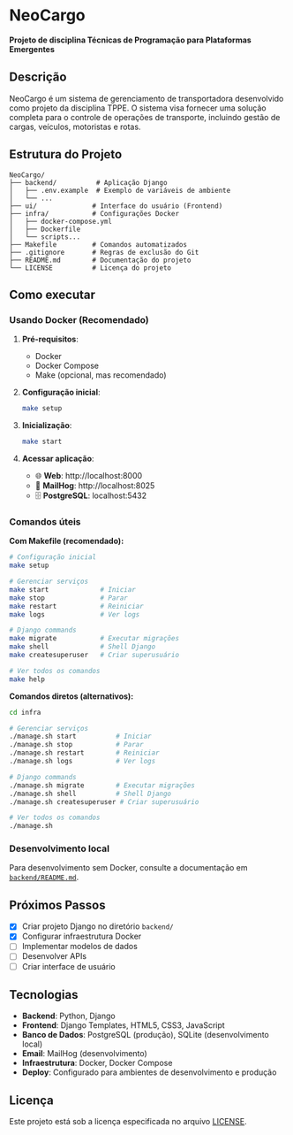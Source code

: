 # NeoCargo

**Projeto de disciplina Técnicas de Programação para Plataformas Emergentes**

## Descrição

NeoCargo é um sistema de gerenciamento de transportadora desenvolvido como projeto da disciplina TPPE. O sistema visa fornecer uma solução completa para o controle de operações de transporte, incluindo gestão de cargas, veículos, motoristas e rotas.

## Estrutura do Projeto

```
NeoCargo/
├── backend/          # Aplicação Django
│   ├── .env.example  # Exemplo de variáveis de ambiente
│   └── ...
├── ui/              # Interface do usuário (Frontend)
├── infra/           # Configurações Docker
│   ├── docker-compose.yml
│   ├── Dockerfile
│   └── scripts...
├── Makefile         # Comandos automatizados
├── .gitignore       # Regras de exclusão do Git
├── README.md        # Documentação do projeto
└── LICENSE          # Licença do projeto
```

## Como executar

### Usando Docker (Recomendado)

1. **Pré-requisitos**:
   - Docker
   - Docker Compose
   - Make (opcional, mas recomendado)

2. **Configuração inicial**:
   ```bash
   make setup
   ```

3. **Inicialização**:
   ```bash
   make start
   ```

4. **Acessar aplicação**:
   - 🌐 **Web**: http://localhost:8000
   - 📧 **MailHog**: http://localhost:8025
   - 🗄️ **PostgreSQL**: localhost:5432

### Comandos úteis

**Com Makefile (recomendado):**
```bash
# Configuração inicial
make setup

# Gerenciar serviços
make start             # Iniciar
make stop              # Parar
make restart           # Reiniciar
make logs              # Ver logs

# Django commands
make migrate           # Executar migrações
make shell             # Shell Django
make createsuperuser   # Criar superusuário

# Ver todos os comandos
make help
```

**Comandos diretos (alternativos):**
```bash
cd infra

# Gerenciar serviços
./manage.sh start          # Iniciar
./manage.sh stop           # Parar
./manage.sh restart        # Reiniciar
./manage.sh logs           # Ver logs

# Django commands
./manage.sh migrate        # Executar migrações
./manage.sh shell          # Shell Django
./manage.sh createsuperuser # Criar superusuário

# Ver todos os comandos
./manage.sh
```

### Desenvolvimento local

Para desenvolvimento sem Docker, consulte a documentação em [`backend/README.md`](backend/README.md).

## Próximos Passos

- [x] Criar projeto Django no diretório `backend/`
- [x] Configurar infraestrutura Docker
- [ ] Implementar modelos de dados
- [ ] Desenvolver APIs
- [ ] Criar interface de usuário

## Tecnologias

- **Backend**: Python, Django
- **Frontend**: Django Templates, HTML5, CSS3, JavaScript
- **Banco de Dados**: PostgreSQL (produção), SQLite (desenvolvimento local)
- **Email**: MailHog (desenvolvimento)
- **Infraestrutura**: Docker, Docker Compose
- **Deploy**: Configurado para ambientes de desenvolvimento e produção

## Licença

Este projeto está sob a licença especificada no arquivo [LICENSE](LICENSE).